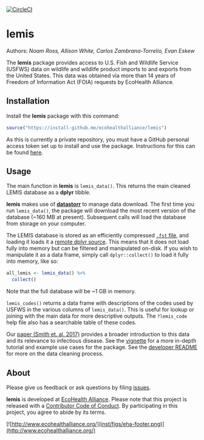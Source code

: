 
<!-- README.md is generated from README.Rmd. Please edit that file -->
[![CircleCI](https://circleci.com/gh/ecohealthalliance/lemis.svg?style=svg&circle-token=23cd13e8d5276a8100a83984982d065d1773fd77)](https://circleci.com/gh/ecohealthalliance/lemis)

lemis
=====

Authors: *Noam Ross, Allison White, Carlos Zambrana-Torrelio, Evan Eskew*

The **lemis** package provides access to U.S. Fish and Wildlife Service (USFWS) data on wildlife and wildlife product imports to and exports from the United States. This data was obtained via more than 14 years of Freedom of Information Act (FOIA) requests by EcoHealth Alliance.

Installation
------------

Install the **lemis** package with this command:

``` r
source("https://install-github.me/ecohealthalliance/lemis")
```

As this is currently a private repository, you must have a GitHub personal access token set up to install and use the package. Instructions for this can be found [here](http://happygitwithr.com/github-pat.html#step-by-step).

Usage
-----

The main function in **lemis** is `lemis_data()`. This returns the main cleaned LEMIS database as a **dplyr** tibble.

**lemis** makes use of [**datastorr**](https://github.com/ropenscilabs/datastorr) to manage data download. The first time you run `lemis_data()`, the package will download the most recent version of the database (~160 MB at present). Subsequent calls will load the database from storage on your computer.

The LEMIS database is stored as an efficiently compressed [`.fst` file](https://github.com/fstpackage/fst), and loading it loads it a [remote dplyr source](https://github.com/krlmlr/fstplyr). This means that it does not load fully into memory but can be filtered and manipulated on-disk. If you wish to manipulate it as a data frame, simply call `dplyr::collect()` to load it fully into memory, like so:

``` r
all_lemis <- lemis_data() %>% 
  collect()
```

Note that the full database will be ~1 GB in memory.

`lemis_codes()` returns a data frame with descriptions of the codes used by USFWS in the various columns of `lemis_data()`. This is useful for lookup or joining with the main data for more descriptive outputs. The `?lemis_code` help file also has a searchable table of these codes.

Our [paper (Smith et. al. 2017)](https://www.ncbi.nlm.nih.gov/pmc/articles/PMC5357285/) provides a broader introduction to this data and its relevance to infectious disease. See the [vignette](https://github.com/ecohealthalliance/lemis/tree/master/inst/doc/the-lemis-database.md) for a more in-depth tutorial and example use cases for the package. See the [developer README](https://github.com/ecohealthalliance/lemis/tree/master/data-raw/README.md) for more on the data cleaning process.

About
-----

Please give us feedback or ask questions by filing [issues](https://github.com/ecohealthalliance/lemis/issues).

**lemis** is developed at [EcoHealth Alliance](https://github.com/ecohealthalliance). Please note that this project is released with a [Contributor Code of Conduct](CODE_OF_CONDUCT.md). By participating in this project, you agree to abide by its terms.

[![http://www.ecohealthalliance.org/](inst/figs/eha-footer.png)](http://www.ecohealthalliance.org/)
